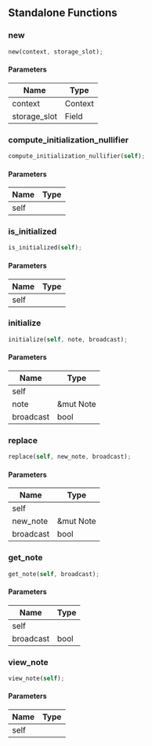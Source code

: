 ## Standalone Functions

### new

```rust
new(context, storage_slot);
```

#### Parameters
| Name | Type |
| --- | --- |
| context | Context |
| storage_slot | Field |

### compute_initialization_nullifier

```rust
compute_initialization_nullifier(self);
```

#### Parameters
| Name | Type |
| --- | --- |
| self |  |

### is_initialized

```rust
is_initialized(self);
```

#### Parameters
| Name | Type |
| --- | --- |
| self |  |

### initialize

```rust
initialize(self, note, broadcast);
```

#### Parameters
| Name | Type |
| --- | --- |
| self |  |
| note | &mut Note |
| broadcast | bool |

### replace

```rust
replace(self, new_note, broadcast);
```

#### Parameters
| Name | Type |
| --- | --- |
| self |  |
| new_note | &mut Note |
| broadcast | bool |

### get_note

```rust
get_note(self, broadcast);
```

#### Parameters
| Name | Type |
| --- | --- |
| self |  |
| broadcast | bool |

### view_note

```rust
view_note(self);
```

#### Parameters
| Name | Type |
| --- | --- |
| self |  |

